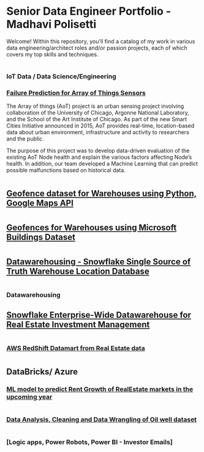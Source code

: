 # Senior Data Engineer Portfolio - Madhavi Polisetti

Welcome! Within this repository, you'll find a catalog of my work in various data engineering/architect roles and/or passion projects, each of which covers my top skills and techniques.

# 
### IoT Data / Data Science/Engineering

### [Failure Prediction for Array of Things Sensors](https://github.com/mspolisetti/AoTNodeHealthAnalysis)
The Array of things (AoT) project is an urban sensing project involving collaboration of the University of Chicago, Argonne National Laboratory, and the School of the Art Institute of Chicago. As part of the new Smart Cities Initiative announced in 2015, AoT provides real-time, location-based data about urban environment, infrastructure and activity to researchers and the public. 

The purpose of this project was to develop data-driven evaluation of the existing AoT Node health and explain the various factors affecting Node’s health.  In addition, our team developed a Machine Learning that can predict possible malfunctions based on historical data. 

#
## [Geofence dataset for Warehouses using Python, Google Maps API]()

#
## [Geofences for Warehouses using Microsoft Buildings Dataset]()

#
## [Datawarehousing - Snowflake Single Source of Truth Warehouse Location Database]()

#
### Datawarehousing 

## [Snowflake Enterprise-Wide Datawarehouse for Real Estate Investment Management]()

#
### [AWS RedShift Datamart from Real Estate data]()

#
## DataBricks/ Azure
### [ML model to predict Rent Growth of RealEstate markets in the upcoming year]()

#
### [Data Analysis, Cleaning and Data Wrangling of Oil well dataset]()

#
### [Logic apps, Power Robots, Power BI - Investor Emails]
